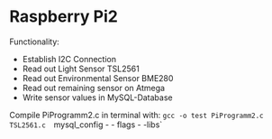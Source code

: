 # Raspberry Pi2


Functionality:
- Establish I2C Connection 
- Read out Light Sensor TSL2561
- Read out Environmental Sensor BME280
- Read out remaining sensor on Atmega
- Write sensor values in MySQL-Database


Compile PiProgramm2.c in terminal with:
`gcc -o test PiProgramm2.c TSL2561.c  `mysql_config - - flags - -libs`
